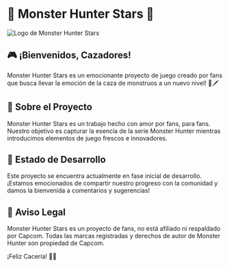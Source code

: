 # 🌟 Monster Hunter Stars 🌟

![Logo de Monster Hunter Stars](https://github.com/MHStars/MHStars_Project/blob/main/Images/Logo.png?raw=true)

## 🎮 ¡Bienvenidos, Cazadores!

Monster Hunter Stars es un emocionante proyecto de juego creado por fans que busca llevar la emoción de la caza de monstruos a un nuevo nivel! 🏹🗡️

## 🌟 Sobre el Proyecto

Monster Hunter Stars es un trabajo hecho con amor por fans, para fans. Nuestro objetivo es capturar la esencia de la serie Monster Hunter mientras introducimos elementos de juego frescos e innovadores.

## 🚧 Estado de Desarrollo

Este proyecto se encuentra actualmente en fase inicial de desarrollo. ¡Estamos emocionados de compartir nuestro progreso con la comunidad y damos la bienvenida a comentarios y sugerencias!

## 📜 Aviso Legal

Monster Hunter Stars es un proyecto de fans, no está afiliado ni respaldado por Capcom. Todas las marcas registradas y derechos de autor de Monster Hunter son propiedad de Capcom.

¡Feliz Cacería! 🏹🌟
